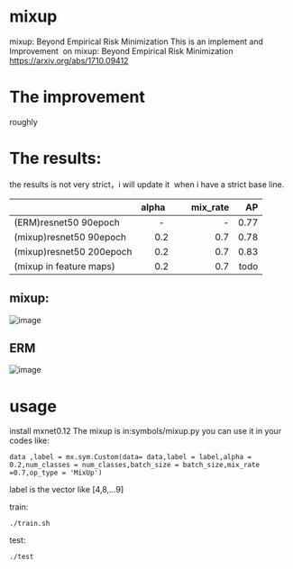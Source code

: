 # mixup
mixup: Beyond Empirical Risk Minimization
This is an implement and Improvement  on mixup: Beyond Empirical Risk Minimization https://arxiv.org/abs/1710.09412

# The improvement 








roughly
# The results:
the results is not very strict，i will update it  when i have a strict base line.

|                        | alpha         | mix_rate  | AP |
| -------------          |:-------------:| -----:      | -----:   |
| (ERM)resnet50 90epoch  |      -        |-            | 0.77     |
| (mixup)resnet50 90epoch|      0.2     |0.7           | 0.78     |
| (mixup)resnet50 200epoch|      0.2     |0.7          | 0.83     |
| (mixup in feature maps)|      0.2     |0.7          | todo     |

## mixup:
![image](https://github.com/unsky/mixup/blob/master/1.png)

## ERM
![image](https://github.com/unsky/mixup/blob/master/2.png)

# usage
install mxnet0.12
The mixup is in:symbols/mixup.py
you can use it in your codes like:

```
data ,label = mx.sym.Custom(data= data,label = label,alpha = 0.2,num_classes = num_classes,batch_size = batch_size,mix_rate =0.7,op_type = 'MixUp')
```
label is the vector like [4,8,...9]


train:
```
./train.sh
```
test:
```
./test
```
